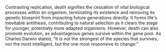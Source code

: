 
Contrasting replication, death signifies the cessation of vital biological processes within an organism, terminating its existence and removing its genetic blueprint from impacting future generations directly. It forms life's inevitable antithesis, contributing to natural selection as it clears the stage for younger, potentially more adapted organisms. However, death can also promote evolution, as advantageous genes survive within the gene pool. As Charles Darwin stated, "It is not the strongest of the species that survives, nor the most intelligent, but the one most responsive to change."

